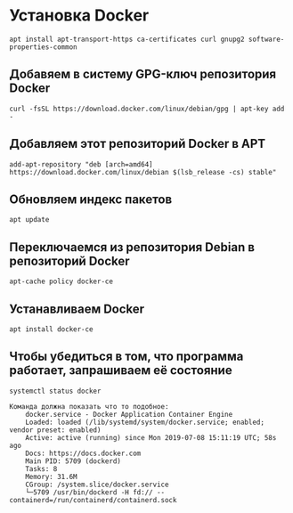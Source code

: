 # Установка Docker  

    apt install apt-transport-https ca-certificates curl gnupg2 software-properties-common

## Добавяем в систему GPG-ключ репозитория Docker
    curl -fsSL https://download.docker.com/linux/debian/gpg | apt-key add -
## Добавляем этот репозиторий Docker в APT
    add-apt-repository "deb [arch=amd64] https://download.docker.com/linux/debian $(lsb_release -cs) stable"
## Обновляем индекс пакетов
    apt update
## Переключаемся из репозитория Debian в репозиторий Docker
    apt-cache policy docker-ce
## Устанавливаем Docker
    apt install docker-ce 
## Чтобы убедиться в том, что программа работает, запрашиваем её состояние
    systemctl status docker
    
    Команда должна показать что то подобное:
        docker.service - Docker Application Container Engine
        Loaded: loaded (/lib/systemd/system/docker.service; enabled; vendor preset: enabled)
        Active: active (running) since Mon 2019-07-08 15:11:19 UTC; 58s ago
        Docs: https://docs.docker.com
        Main PID: 5709 (dockerd)
        Tasks: 8
        Memory: 31.6M
        CGroup: /system.slice/docker.service
        └─5709 /usr/bin/dockerd -H fd:// --containerd=/run/containerd/containerd.sock
